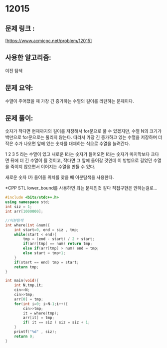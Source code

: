 # 12015

## 문제 링크 :
[https://www.acmicpc.net/problem/12015]

## 사용한 알고리즘: 
이진 탐색

## 문제 요약:

수열이 주어졌을 때 가장 긴 증가하는 수열의 길이를 리턴하는 문제이다.



## 문제 풀이:
숫자가 작다면 현재까지의 길이를 저장해서 for문으로 풀 수 있겠지만, 수열 N의 크기가 백만으로 for문으로는 풀리지 않는다.
따라서 가장 긴 증가하고 있는 수열을 저장하며 더 작은 수가 나오면 앞에 있는 숫자를 대체하는 식으로 수열을 늘려간다.

1 2 3 5 라는 수열이 있고 새로운 I라는 숫자가 들어오면 I라는 숫자가 마지막보다 크다면 뒤에 더 긴 수열이 될 것이고, 작다면 그 앞에 들어갈 것인데 이 방법으로 길었던 수열을 죽이지 않으면서 이어지는 수열을 만들 수 있다. 

새로운 숫자 I가 들어올 위치를 찾을 때 이분탐색을 사용한다.

*CPP STL lower_bound를 사용하면 되는 문제인것 같다 직접구현은 안하는걸로...


```cpp
#include <bits/stdc++.h>
using namespace std;
int siz = 1;
int arr[1000000];

//이분탐색
int where(int &num){
    int start=0, end = siz , tmp;
    while(start < end){
        tmp = (end - start) / 2 + start;
        if(arr[tmp] == num) return tmp;
        else if(arr[tmp] > num) end = tmp;
        else start = tmp+1;   
    }
    if(start == end) tmp = start;
    return tmp;
}

int main(void){
    int N,tmp,it;
    cin>>N;
    cin>>tmp;
    arr[0] = tmp;
    for(int i=0; i<N-1;i++){
        cin>>tmp;
        it = where(tmp);
        arr[it] = tmp;
        if( it == siz ) siz = siz + 1;
    }
    printf("%d" , siz);
    return 0;
}
```
